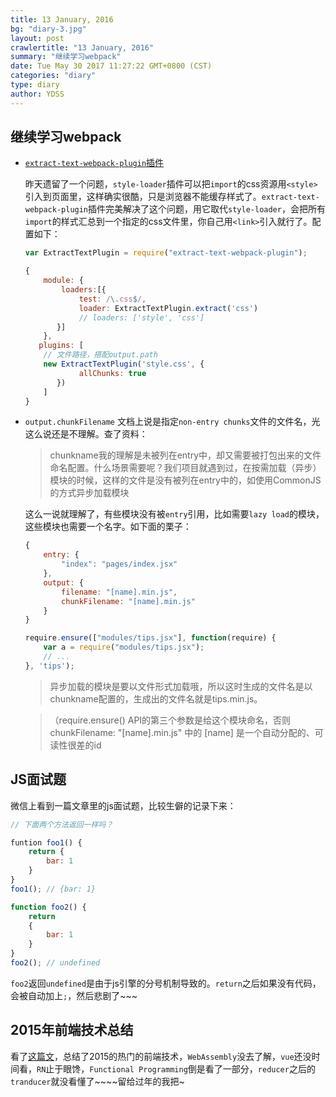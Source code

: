 ```yaml
---
title: 13 January, 2016
bg: "diary-3.jpg"
layout: post
crawlertitle: "13 January, 2016"
summary: "继续学习webpack"
date: Tue May 30 2017 11:27:22 GMT+0800 (CST)
categories: "diary"
type: diary
author: YDSS
---
```


## 继续学习webpack

- [`extract-text-webpack-plugin`插件](https://github.com/webpack/extract-text-webpack-plugin)

	昨天遗留了一个问题，`style-loader`插件可以把`import`的css资源用`<style>`引入到页面里，这样确实很酷，只是浏览器不能缓存样式了。`extract-text-webpack-plugin`插件完美解决了这个问题，用它取代`style-loader`，会把所有`import`的样式汇总到一个指定的css文件里，你自己用`<link>`引入就行了。配置如下：
	
	```js
	var ExtractTextPlugin = require("extract-text-webpack-plugin");

	{
		module: {
			loaders:[{
	            test: /\.css$/,
	            loader: ExtractTextPlugin.extract('css')
	            // loaders: ['style', 'css']
	       }]
	   	},
       plugins: [
       	// 文件路径，搭配output.path
       	new ExtractTextPlugin('style.css', {
				allChunks: true
	       })
	    ]
    }
	```

- `output.chunkFilename` 文档上说是指定`non-entry chunks`文件的文件名，光这么说还是不理解。查了资料：
	> chunkname我的理解是未被列在entry中，却又需要被打包出来的文件命名配置。什么场景需要呢？我们项目就遇到过，在按需加载（异步）模块的时候，这样的文件是没有被列在entry中的，如使用CommonJS的方式异步加载模块
	
	这么一说就理解了，有些模块没有被`entry`引用，比如需要`lazy load`的模块，这些模块也需要一个名字。如下面的栗子：
	
	```js
	{
	    entry: {
	        "index": "pages/index.jsx"
	    },
	    output: {
	        filename: "[name].min.js",
	        chunkFilename: "[name].min.js"
	    }
	}
	
	require.ensure(["modules/tips.jsx"], function(require) {
	    var a = require("modules/tips.jsx");
	    // ...
	}, 'tips');
	```
	
	> 异步加载的模块是要以文件形式加载哦，所以这时生成的文件名是以chunkname配置的，生成出的文件名就是tips.min.js。
	
	>（require.ensure() API的第三个参数是给这个模块命名，否则 chunkFilename: "[name].min.js" 中的 [name] 是一个自动分配的、可读性很差的id
	
## JS面试题
微信上看到一篇文章里的js面试题，比较生僻的记录下来：

```js
// 下面两个方法返回一样吗？

funtion foo1() {
	return {
		bar: 1
	}
}
foo1(); // {bar: 1}

function foo2() {
	return 
	{
		bar: 1
	}
}
foo2(); // undefined
```
`foo2`返回`undefined`是由于js引擎的分号机制导致的。`return`之后如果没有代码，会被自动加上`;`，然后悲剧了~~~

## 2015年前端技术总结
看了[这篇文](http://www.infoq.com/cn/articles/2015-review-frontend)，总结了2015的热门的前端技术，`WebAssembly`没去了解，`vue`还没时间看，`RN`止于眼馋，`Functional Programming`倒是看了一部分，`reducer`之后的`tranducer`就没看懂了~~~~留给过年的我把~